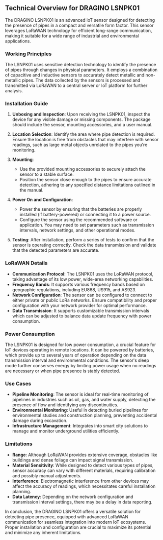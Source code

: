 ## Technical Overview for DRAGINO LSNPK01 

The DRAGINO LSNPK01 is an advanced IoT sensor designed for detecting the presence of pipes in a compact and versatile form factor. This sensor leverages LoRaWAN technology for efficient long-range communication, making it suitable for a wide range of industrial and environmental applications.

### Working Principles

The LSNPK01 uses sensitive detection technology to identify the presence of pipes through changes in physical parameters. It employs a combination of capacitive and inductive sensors to accurately detect metallic and non-metallic pipes. The data collected by the sensors is processed and transmitted via LoRaWAN to a central server or IoT platform for further analysis.

### Installation Guide

1. **Unboxing and Inspection**: Upon receiving the LSNPK01, inspect the device for any visible damage or missing components. The package should include the sensor, mounting accessories, and a user manual.

2. **Location Selection**: Identify the area where pipe detection is required. Ensure the location is free from obstacles that may interfere with sensor readings, such as large metal objects unrelated to the pipes you're monitoring.

3. **Mounting**: 
   - Use the provided mounting accessories to securely attach the sensor to a stable surface.
   - Position the sensor close enough to the pipes to ensure accurate detection, adhering to any specified distance limitations outlined in the manual.

4. **Power On and Configuration**:
   - Power the sensor by ensuring that the batteries are properly installed (if battery-powered) or connecting it to a power source.
   - Configure the sensor using the recommended software or application. You may need to set parameters such as transmission intervals, network settings, and other operational modes.

5. **Testing**: After installation, perform a series of tests to confirm that the sensor is operating correctly. Check the data transmission and validate that the detected parameters are accurate.

### LoRaWAN Details

- **Communication Protocol**: The LSNPK01 uses the LoRaWAN protocol, taking advantage of its low power, wide-area networking capabilities.
- **Frequency Bands**: It supports various frequency bands based on geographic regulations, including EU868, US915, and AS923.
- **Network Configuration**: The sensor can be configured to connect to either private or public LoRa networks. Ensure compatibility and proper configuration with your network provider for optimal performance.
- **Data Transmission**: It supports customizable transmission intervals which can be adjusted to balance data update frequency with power consumption.

### Power Consumption

The LSNPK01 is designed for low power consumption, a crucial feature for IoT devices operating in remote locations. It can be powered by batteries, which provide up to several years of operation depending on the data transmission interval and environmental conditions. The sensor's sleep mode further conserves energy by limiting power usage when no readings are necessary or when pipe presence is stably detected.

### Use Cases

- **Pipeline Monitoring**: The sensor is ideal for real-time monitoring of pipelines in industries such as oil, gas, and water supply, detecting the presence of flow and identifying any discontinuities.
- **Environmental Monitoring**: Useful in detecting buried pipelines for environmental studies and construction planning, preventing accidental damage during excavation.
- **Infrastructure Management**: Integrates into smart city solutions to manage and monitor underground utilities efficiently.

### Limitations

- **Range**: Although LoRaWAN provides extensive coverage, obstacles like buildings and dense foliage can impact signal transmission.
- **Material Sensitivity**: While designed to detect various types of pipes, sensor accuracy can vary with different materials, requiring calibration and possibly manual adjustments.
- **Interference**: Electromagnetic interference from other devices may affect the accuracy of readings, which necessitates careful installation planning.
- **Data Latency**: Depending on the network configuration and transmission interval settings, there may be a delay in data reporting.

In conclusion, the DRAGINO LSNPK01 offers a versatile solution for detecting pipe presence, equipped with advanced LoRaWAN communication for seamless integration into modern IoT ecosystems. Proper installation and configuration are crucial to maximize its potential and minimize any inherent limitations.